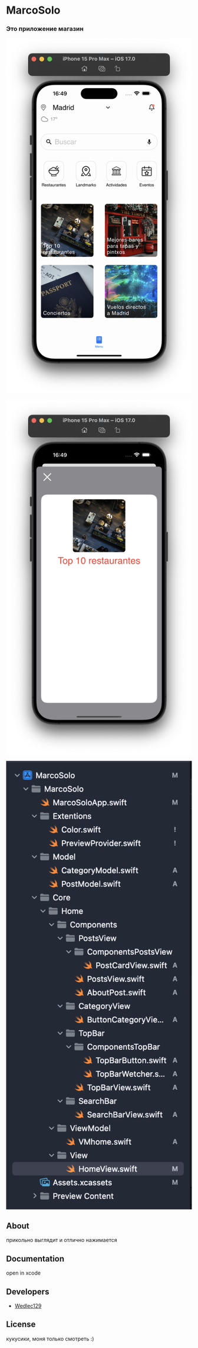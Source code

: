 # MarcoSolo
### Это приложение магазин 






<p align="center">
      <img src="https://github.com/Wedlec129/MarcoSolo/blob/main/image/1.png" width="726">
</p>
<p align="center">
      <img src="https://github.com/Wedlec129/MarcoSolo/blob/main/image/2.png" width="726">
</p>

<p align="center">
      <img src="https://github.com/Wedlec129/MarcoSolo/blob/main/image/3.png" width="726">
</p>






## About
прикольно выглядит и отлично нажимается

## Documentation
open in xcode 

## Developers
- [Wedlec129](https://github.com/Wedlec129)

## License
кукусики, моня только смотреть :)

